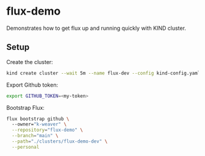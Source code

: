 # flux-demo

Demonstrates how to get flux up and running quickly with KIND cluster.

## Setup

Create the cluster:

```bash
kind create cluster --wait 5m --name flux-dev --config kind-config.yaml
```

Export Github token:

```bash
export GITHUB_TOKEN=<my-token>
```

Bootstrap Flux:

```bash
flux bootstrap github \                                                                                                                               -╯
  --owner="k-weaver" \
  --repository="flux-demo" \
  --branch="main" \
  --path="./clusters/flux-demo-dev" \
  --personal
```
